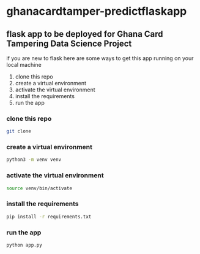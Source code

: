 # ghanacardtamper-predictflaskapp

## flask app to be deployed for Ghana Card Tampering Data Science Project

if you are new to flask here are some ways to get this app running on your local machine

1. clone this repo
2. create a virtual environment
3. activate the virtual environment
4. install the requirements
5. run the app

### clone this repo

```bash
git clone
```

### create a virtual environment

```bash
python3 -m venv venv
```

### activate the virtual environment

```bash
source venv/bin/activate
```

### install the requirements

```bash
pip install -r requirements.txt
```

### run the app

```bash
python app.py
```

